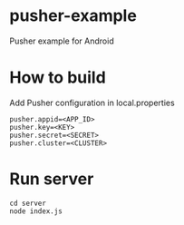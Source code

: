 # pusher-example
Pusher example for Android

# How to build
Add Pusher configuration in local.properties

```
pusher.appid=<APP_ID>
pusher.key=<KEY>
pusher.secret=<SECRET>
pusher.cluster=<CLUSTER>
```

# Run server

```
cd server
node index.js
```
